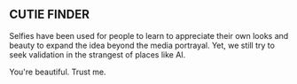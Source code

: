 CUTIE FINDER
------------

Selfies have been used for people to learn to appreciate their own looks and beauty to expand the idea beyond the media portrayal. Yet, we still try to seek validation in the strangest of places like AI.

You're beautiful. Trust me.
